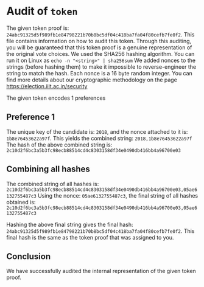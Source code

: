 # Audit of `token`

The given token proof is: `24abc91325d5f989fb1e84798221b70b8bc5df04c418ba7fa04f80cefb7fe0f2`. This file contains information on how to audit this token. Through this auditing, you will be guaranteed that this token proof is a genuine representation of the original vote choices.
We used the SHA256 hashing algorithm. You can run it on Linux as `echo -n "<string>" | sha256sum`
We added nonces to the strings (before hashing them) to make it impossible to reverse-engineer the string to match the hash. Each nonce is a 16 byte random integer.
You can find more details about our cryptographic methodology on the page https://election.iiit.ac.in/security

The given token encodes 1 preferences

## Preference 1

The unique key of the candidate is: `2018`, and the nonce attached to it is: `1b8e76453622a97f`. This yields the combined string: `2018,1b8e76453622a97f`
The hash of the above combined string is: `2c10d2f6bc3a5b3fc98ecb88514cd4c8303158df34e0490db416bb4a96700e03`

## Combining all hashes

The combined string of all hashes is: `2c10d2f6bc3a5b3fc98ecb88514cd4c8303158df34e0490db416bb4a96700e03,05ae6132755487c3`
Using the nonce: `05ae6132755487c3`, the final string of all hashes obtained is: `2c10d2f6bc3a5b3fc98ecb88514cd4c8303158df34e0490db416bb4a96700e03,05ae6132755487c3`

Hashing the above final string gives the final hash: `24abc91325d5f989fb1e84798221b70b8bc5df04c418ba7fa04f80cefb7fe0f2`. This final hash is the same as the token proof that was assigned to you.

## Conclusion

We have successfully audited the internal representation of the given token proof.